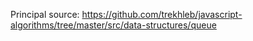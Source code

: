 Principal source: https://github.com/trekhleb/javascript-algorithms/tree/master/src/data-structures/queue
